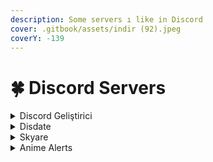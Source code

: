 ```yaml
---
description: Some servers ı like in Discord
cover: .gitbook/assets/indir (92).jpeg
coverY: -139
---
```


# 🍀 Discord Servers

<details>

<summary>Discord Geliştirici</summary>

[https://discord.com/invite/twJanZBXpj](https://discord.com/invite/twJanZBXpj)

</details>

<details>

<summary>Disdate</summary>

[https://discord.com/invite/disdate](https://discord.com/invite/disdate)

</details>

<details>

<summary>Skyare</summary>

[https://discord.com/invite/javascript](https://discord.com/invite/javascript)

</details>

<details>

<summary>Anime Alerts</summary>

[https://discord.com/invite/obito](https://discord.com/invite/obito)

</details>
